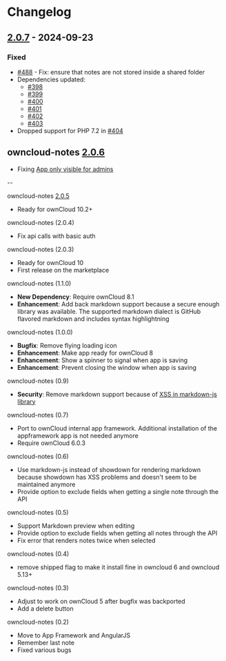 # Changelog

## [2.0.7] - 2024-09-23

### Fixed
 * [#488](https://github.com/owncloud/notes/pull/488) - Fix: ensure that notes are not stored inside a shared folder
 * Dependencies updated:
   - [#398](https://github.com/owncloud/notes/pull/398)
   - [#399](https://github.com/owncloud/notes/pull/399)
   - [#400](https://github.com/owncloud/notes/pull/400)
   - [#401](https://github.com/owncloud/notes/pull/401)
   - [#402](https://github.com/owncloud/notes/pull/402)
   - [#403](https://github.com/owncloud/notes/pull/403) 
 * Dropped support for PHP 7.2 in [#404](https://github.com/owncloud/notes/pull/404) 


## owncloud-notes [2.0.6]

* Fixing [App only visible for admins](https://github.com/owncloud/notes/issues/314)

--

owncloud-notes [2.0.5]
* Ready for ownCloud 10.2+

owncloud-notes (2.0.4)
* Fix api calls with basic auth

owncloud-notes (2.0.3)
* Ready for ownCloud 10
* First release on the marketplace

owncloud-notes (1.1.0)
* **New Dependency**: Require ownCloud 8.1
* **Enhancement**: Add back markdown support because a secure enough library was available. The supported markdown dialect is GitHub flavored markdown and includes syntax highlightning

owncloud-notes (1.0.0)
* **Bugfix**: Remove flying loading icon
* **Enhancement**: Make app ready for ownCloud 8
* **Enhancement**: Show a spinner to signal when app is saving
* **Enhancement**: Prevent closing the window when app is saving

owncloud-notes (0.9)
* **Security**: Remove markdown support because of [XSS in markdown-js library](https://github.com/evilstreak/markdown-js/pull/52)

owncloud-notes (0.7)
* Port to ownCloud internal app framework. Additional installation of the appframework app is not needed anymore
* Require ownCloud 6.0.3

owncloud-notes (0.6)
* Use markdown-js instead of showdown for rendering markdown because showdown has XSS problems and doesn't seem to be maintained anymore
* Provide option to exclude fields when getting a single note through the API

owncloud-notes (0.5)
* Support Markdown preview when editing
* Provide option to exclude fields when getting all notes through the API
* Fix error that renders notes twice when selected

owncloud-notes (0.4)
* remove shipped flag to make it install fine in owncloud 6 and owncloud 5.13+

owncloud-notes (0.3)
* Adjust to work on ownCloud 5 after bugfix was backported
* Add a delete button

owncloud-notes (0.2)
* Move to App Framework and AngularJS
* Remember last note
* Fixed various bugs

[Unreleased]: https://github.com/owncloud/notes/compare/v2.0.7...master
[2.0.7]: https://github.com/owncloud/notes/compare/v2.0.6...v2.0.7
[2.0.6]: https://github.com/owncloud/notes/compare/v2.0.5...v2.0.6
[2.0.5]: https://github.com/owncloud/notes/compare/v2.0.4...v2.0.5

